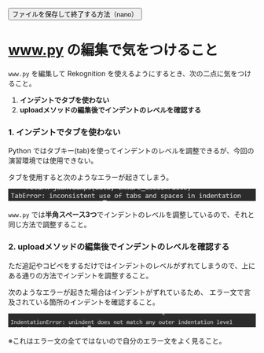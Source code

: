 <button type="button" onclick="window.location.href='https://b2211590.github.io/kaitaishinsho/command/nano'">ファイルを保存して終了する方法（nano）</button>

# www.py の編集で気をつけること

`www.py` を編集して Rekognition を使えるようにするとき、次の二点に気をつけること。

1. **インデントでタブを使わない**
2. **uploadメソッドの編集後でインデントのレベルを確認する**

### 1. インデントでタブを使わない

Python ではタブキー(tab)を使ってインデントのレベルを調整できるが、今回の演習環境では使用できない。

タブを使用すると次のようなエラーが起きてしまう。

![taberror](../nakanishi/taberror.png)

`www.py` では**半角スペース3つ**でインデントのレベルを調整しているので、それと同じ方法で調整すること。


### 2. uploadメソッドの編集後でインデントのレベルを確認する

ただ追記やコピペをするだけではインデントのレベルがずれてしまうので、上にある通りの方法でインデントを調整すること。

次のようなエラーが起きた場合はインデントがずれているため、
エラー文で言及されている箇所のインデントを確認すること。

![taberror](../nakanishi/indentationerror.png)

※これはエラー文の全てではないので自分のエラー文をよく見ること。